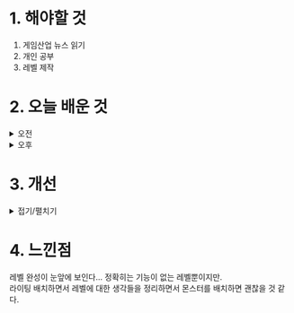
# 1. 해야할 것

1. 게임산업 뉴스 읽기 
2. 개인 공부  
3. 레벨 제작





# 2. 오늘 배운 것

<details>
<summary>오전</summary>

## 오늘의 뉴스

■ 경콘진, ‘디지털콘텐츠 마케팅 지원 사업’ 참가사 모집
경기도와 성남시가 설립하고 경기콘텐츠진흥원(원장 탁용석, 이하 경콘진)이 운영하는 경기 콘텐츠코리아 랩에서 2024년 하반기 '디지털콘텐츠 마케팅 지원 사업'에 참여할 도내 콘텐츠 기업 7개사를 7월 17일까지 모집합니다. '2024 디지털콘텐츠 마케팅 지원' 사업은 현재 온라인 플랫폼을 통해 판매 중이거나 유통 중인 디지털콘텐츠를 보유한 경기도 기업을 대상으로 마케팅 자금을 지원하는 사업입니다.

■ 액션스퀘어, 생성형 AI 활용 게임 개발 본격화
액션스퀘어는 카이스트 인공지능(AI) 대학원 신진우 교수 연구팀과 생성형 인공지능(AI)을 활용한 게임 개발에 나선다고 5일 밝혔습니다. 액션스퀘어는 신진우 교수 연구팀과 함께 △생성형 AI를 활용한 게임 내 아트 어셋(Asset)의 고품질화 △게임 아트 어셋을 활용한 영상 제작 분야 △게임 용어 전반 다국어 텍스트 생성 및 검수 등을 핵심 과제로 협업할 계획입니다.

■ 원펀맨: 정의집행, 애플 앱스토어 정식 출시
게임 퍼블리싱 기업 ㈜팡스카이(대표 이병진, 조호현)는 4일 자사에서 서비스 중인 모바일게임 <원펀맨: 정의집행>을 애플 앱스토어 마켓에 정식 출시했다고 밝혔습니다. 6월 19일 구글 등 3대 마켓에 출시된 <원펀맨: 정의집행>은 20일 원스토어, 갤럭시스토어에서 인기 순위 1위를 달성했으며, 현재 누적 다운로드 수가 10만 회를 초과했습니다.

■ 밸로프, 리듬게임 ‘오투잼 리믹스’ 2차 테스트 지원 마감
밸로프(331520, 대표 신재명)는 리듬 게임 '오투잼 리믹스(O2JAM REMIX)'가 일본을 포함한 글로벌 정식 출시를 목표로 진행되는 2차 비공개 베타 테스트(Closed Beta Test) 지원자 모집이 성황리에 마무리됐다고 5일 밝혔습니다. 테스터들은 기존 오투잼 리듬 게임 고유의 7 버튼 외에도 4 버튼과 5 버튼 플레이가 새롭게 추가되어 이전 게임 플레이의 향수와 함께 새로운 플레이 방식이 신선하다는 평을 남기면서 성공적으로 마무리됐습니다.    

■ '쿠키런: 모험의 탑', 누적 매출 100억 원 돌파
데브시스터즈㈜(대표 조길현)의 개발 스튜디오 오븐게임즈㈜(대표 배형욱)에서 개발한 '쿠키런: 모험의 탑'이 매출액 100억 원을 돌파했습니다. 지난 달 26일 글로벌 시장에서 정식 서비스를 시작한 쿠키런: 모험의 탑이 200만 다운로드를 돌파하고 누적 매출 100억 원 이상을 기록하며 빠른 흥행 속도를 보이고 있습니다.

■ 온-오프 연계 활성화, 차이나조이 '100 인플루언서 프로젝트' 발표
올해로 21회를 맞이하는 차이나조이가 개최에 앞서 온-오프라인 연계 활성화를 위한 '100 인플루언서 프로젝트'를 발표했습니다. 한편, 차이나조이는 온-오프라인 연계를 위해 100 인플루언서 프로젝트 외에도 메타버스 기술과 AR 기술을 결합해 전시관을 돌아다니는 과정 자체를 게임화한 'CJ아레나' 등 다양한 프로그램을 전개하고 있습니다.

■ 네오플 노사, 평균 임금인상률 6.3% 합의...갈등 일단락
네오플 사측(대표 윤명진)과 노동조합(분회장 조정우)이 2024년 임금협상 결과 전년 대비 평균 6.3% 인상에 합의한 것으로 확인됐습니다. 4일 네오플 노동조합 조정우 분회장은 조합원들에게 "2024년 임금교섭 잠정 합의 찬반 투표 결과는 조합원 중 94.5%가 참여해 주셨고, 80.4%의 찬성으로 가결이 되었다"며 "6개월 동안 임금 교섭에 지속적인 참여와 의견을 주신 많은 조합원분들에게 감사 인사를 드린다"라고 공지했습니다.

■ 콘진원 "교육용 게임 이슈, 국회 지적 인정"
한국콘텐츠진흥원(원장 조현래, 이하 콘진원)이 지난 국정감사 반박자료를 4일 정정했습니다. 콘진원은 2023년 국정감사 때 더불어민주당 김윤덕 의원으로부터 "교육용 게임콘텐츠가 모바일 환경에서는 전혀 가동되지 않는다"는 지적을 받았습니다.

■ '트릭컬', 2024년 상반기 이달의 우수게임 프론티어 부문 수상
에피드게임즈는 4일 자사의 모바일게임 '트릭컬 리바이브'가 '2024년 상반기 이달의 우수게임 프론티어 부문'을 수상했다고 전했습니다. 한정현 에피드게임즈 대표는 "'트릭컬 리바이브'는 귀염뽀작을 무기로 재미있는 스토리를 풀더빙으로 제공해 보는 재미를 극대화한 게임"이라며 "게임을 사랑해주시는 이용자 덕분에 '리바이브'해 이달의 우수게임으로 선정될 수 있었습니다.

■ 넥슨, 빅게임스튜디오 'TGS 2024' 참가 확정 
넥슨, 빅게임스튜디오 등 도쿄 게임쇼 2024(이하 TGS)에 참가하는 한국 게임사 목록이 4일 발표됐습니다. TGS 주최사 컴퓨터 엔터테인먼트 소프트웨어 협회(이하 CESA) 공지에 따르면 넥슨과 빅게임스튜디오와 함께 한국콘텐츠진흥원 주관으로 중소형 게임사 15곳이 행사에 참여합니다.

■ KeSPA, ‘국가대표 선수 선발 자격 개편’ 발표 
한국e스포츠협회(회장 김영만, 이하 협회)는 대한민국 e스포츠 국가대표의 국제 경쟁력 강화와 출전 가능종목 확대를 위해 지난 6월 e스포츠 경기력향상위원회 의결(2024. 6.14.)에 따라 국가대표 선발 자격을 개편하고, 이를 4일(목) 공개 발표했습니다. 이와 함께 향후 아시안게임 외 국가대표가 출전해야 하는 대회가 계속 증가할 것으로 예상됨에 따라, 이번 국가대표 선수선발 자격 개편으로 충분한 기량을 갖춘 선수를 공정한 기준에 맞춰 선발 및 훈련, 파견할 계획입니다.

■ 마시마 히로×마벨러스 신작 '파마기아' 최신 정보 공개
세가퍼블리싱코리아(대표 사이토 고)는 주식회사 마벨러스가 개발한 완전 신작 액션 게임 『FARMAGIA(파마기아)』에서 마시마 히로가 디자인한 매력적인 캐릭터와 몬스터, 모험을 함께할 몬스터를 키우고 수확하는 파밍, 몬스터들과 함께 싸우는 액션 등에 관한 정보가 공개되었다고 전했습니다. 또한, 세가 아시아 공식 SNS에서는 『FARMAGIA』의 세계를 주인공 텐의 단짝인 '루크로'가 조사해 보고하는 '루크로의 펠리시아 조사단'이 순차적으로 올라오고 있습니다.

■ 메트로바니아풍 소울라이크 '더 라스트 페이스’ 실물 패키지 발매
에이치투 인터렉티브(이하 H2 INTERACTIVE, 대표 허준하)는 쿠미 소울 게임즈(Kumi Souls Games)의 메트로바니아풍 소울라이크 게임 '더 라스트 페이스(The Last Faith)'의 실물 패키지인 '더 라스트 페이스: 나이크룩스 에디션(The Last Faith: The Nycrux Edition)'을 PS5 및 닌텐도 스위치로 오늘(7월 4일) 소비자가격 49,800원에 정식 출시하였다고 밝혔습니다. '더 라스트 페이스'는 박력 넘치는 전투와 잔혹한 처형이 특징인 액션 게임입니다.

■ 위믹스, 서틱 보안 리더보드 4개 부문에서 1위 기록
위믹스(WEMIX)가 서틱(CertiK) 보안 리더보드(Leaderboard) 중 4개 부문에서 1위를 차지했습니다. 서틱은 세계적인 블록체인 보안업체로, 게임, 디파이, NFT 등 여러 분야에서 보안감사를 진행하고 있습니다.

■ 로드나인 웹소설 ‘정오의 전쟁’ 카카오페이지 정식 연재
스마일게이트는 올클래스(ALL CLASS) MMORPG(다중접속역할수행게임) '로드나인(개발사 엔엑스쓰리게임즈)'의 웹소설 '정오의 전쟁'을 카카오페이지에서 정식 연재한다고 4일(목) 밝혔습니다. 로드나인의 매력적인 세계관에 몰입할 수 있는 웹소설 '정오의 전쟁'은 4일 자정부터 카카오페이지에서 구독할 수 있습니다.

■ 경콘진, 경기게임마이스터고등학교와 업무협약 체결
경기콘텐츠진흥원(원장 탁용석, 이하 경콘진)과 경기게임마이스터고등학교(교장 정대식, 이하 경기게임마이스터고)는 게임 산업 인재를 양성하기 위한 업무협약을 4일 안양시 경기게임마이스터고에서 체결했습니다. 이날 행사에서는 경콘진 탁용석 원장, 김상진 미래산업본부장과 경기게임마이스터고 정대식 교장, 김병천 교감 및 재학생 6명이 참석해 업무 협약을 체결하고 게임 분야 교육 현장의 의견을 나누기 위한 간담회를 가졌습니다.      

■ 21회 맞이하는 차이나조이, "IP 및 AI까지 범위 확장할 것"
차이나조이 조직위원회는 오는 7월 26일부터 29일까지 진행되는 차이나조이 개막을 앞두고 기자 간담회를 진행했습니다. 상하이 푸동 케리 호텔에서 진행한 제21회 차이나조이 기자 간담회에는 상하이시 당위원회 홍보부 부국장이자 상하이시 국유자산감독관리위원회(SASAC) 부국장인 왕야위안(Wang Yayuan), 중국 음향영상 및 디지털 출판 협회(CADPA) 제1부회장이자 CADPA 게임 출판 작업 위원회 의장인 장이쥔(Zhang Yijun), CADPA 부총장이자 CADPA 게임 제품 위원회 총장 및 CADPA e스포츠 위원회 이사인 탕자쥔(Tang Jiajun), CPC 상하이 시위원회 홍보부 온라인 출판 부서장인 루이웨이(Lu Yiwei), 푸동구 당위원회 홍보부 부국장이자 푸동구 문화체육관광국장인 
샤오시즈(Shao Shizhi), 차이나조이 주관사인 하웰 인터내셔널 트레이드 페어의 CEO인 완팡위(Wan Fangyu) 등이 참가했습니다.

■ '엘더스크롤 요리책 Vol. 2: 탐리엘의 맛과 이야기' 발표
베데스다 소프트웍스의 대표 IP인 '엘더스크롤' 시리즈 팬들을 위한 특별한 요리책이 다시 돌아왔습니다. 도서출판 도토리는 현재 텀블벅에서 '엘더스크롤 요리책 Vol. 2: 탐리엘의 맛과 이야기'의 출간을 위한 펀딩을 진행 중입니다.

■ 에오스 블랙, 패키지 수익금 전액 기부 캠페인 진행
블루포션게임즈(대표 정재목, 조승진)는 자사의 최신 모바일 MMORPG <에오스 블랙> 패키지 수익금 전액 기부 캠페인을 진행한다고 4일 밝혔습니다. 이용자와 함께 참여하는 기부 캠페인을 시작한 <에오스 블랙>은 PC MMORPG '에오스' IP 기반의 모바일 MMORPG이다. 'The 위험한 MMORPG'라는 슬로건을 앞세워 지속되는 분쟁과 PK가 벌어지는 필드와 전장 전투를 즐기고, 하드코어 MMORPG 본연의 재미를 누리도록 했습니다.

■ 엔씨 신작 ‘호연’, 7월 11일 플레이데이 진행
엔씨소프트(공동대표 김택진, 박병무, 이하 엔씨(NC))의 스위칭 RPG 신작 '호연'이 7월 11일(목) 온라인 쇼케이스 '플레이데이(PLAY DAY)'를 진행합니다. 엔씨(NC)는 출시를 앞두고 호연에 관련된 이용자 궁금증을 해소하고 게임의 상세 정보를 공개하기 위해 이번 행사를 마련했습니다.

■ 썸에이지, 자체 개발 신작 3종 동시 공개
올 초 '갓레이드'를 글로벌 출시하며 수익 구조를 크게 개선한 바 있는 ㈜썸에이지(코스닥 208640, 박홍서 대표)는 금일 새로운 도약을 알리는 자체 개발 신작 라인업 3종을 공개했습니다. 썸에이지 관계자는 "이번 신규 게임은 기존 IP의 강점을 최대한 활용하면서 새로운 도전과 혁신을 담고 있다"면서 "앞으로 지속적인 연구 개발을 통해 더 많은 이용자에게 즐거움을 선사하겠다"고 전했습니다.

■ 스토브, 로그라이트 슈팅 액션게임 ‘슬립스트림’ 출시
스마일게이트 게임 플랫폼 스토브가 로그라이트 슈팅 액션 게임 '슬립스트림'(개발사 넵튠)을 출시하고 이를 기념한 할인 프로모션을 진행한다고 4일(목) 밝혔습니다. 게임 스트리머라는 흥미로운 캐릭터가 등장하는 '슬립스트림'은 로그라이트의 캐주얼한 재미와 서바이벌의 긴장감이 절묘하게 조합돼 있는 타이틀입니다.

■ 호요버스 신작 ARPG '젠레스 존 제로' 정식 출시 
호요버스(HoYoverse)의 신작 어반 판타지 ARPG '젠레스 존 제로'가 모바일과 PC, PS5 플랫폼을 통해 금일(4일) 글로벌 동시 출시됐습니다. 젠레스 존 제로는 출시 전에 진행된 사전등록에서 글로벌 사전등록자 4,700만 명을 돌파하는 등 기대작으로서의 면모를 보여주었으며, 다양한 난이도를 통해 액션 게임 초보자와 하드코어 스타일을 선호하는 이용자 모두를 아우를 수 있는 만반의 콘텐츠를 제공하는 것이 특징입니다.

■ '소드 아트 온라인 프랙처드 데이드림' 10월 3일 발매 결정
반다이남코 엔터테인먼트 코리아(지사장 장태근)는 SAO 가정용 게임 시리즈 최신작, 온라인 협동 전투 액션 게임 '소드 아트 온라인 프랙처드 데이드림'(한국어판)을, PlayStation®5, Xbox Series X|S, Nintendo Switch™용으로 2024년 10월 3일(목), STEAM®용으로 2024년 10월 4일(금) 발매한다고 발표했습니다. PlayStation®5, Xbox Series X|S, Nintendo Switch™, STEAM®용 '소드 아트 온라인 프랙처드 데이드림'(한국어판)의 다운로드 버전 예약이 시작됐습니다.

■ 닌텐도 스위치 'SCHiM - 스킴 -' 패키지 버전 예약판매 개시
일본의 게임 배급사 'PLAYISM'은 '코멧소프트'와 협력해 Nintendo Switch™용 d액션 게임 "SCHiM - 스킴 –(이하, 스킴)"의 패키지 버전을 7월 18일(목)에 한국어화 정식 발매한다고 전하는 한편, 7월 4일(목) 부터는 예약판매를 개시했다고 발표했습니다. 어느 날, 태어날 때부터 인생의 다양한 모습을 계속 지켜봐 온, 어떤 사람의 그림자로부터 갑자기 분리된 하나의 '스킴'이 원래의 장소로 돌아가기 위해 그림자에서 그림자로 이동을 시작합니다.
</details>


<details>
<summary>오후</summary>

## 레벨 제작
![image](https://github.com/JM94Ent/TIL-WIL/assets/143363550/3c49f242-2217-4894-8c55-89d87135aaf6)

![image](https://github.com/JM94Ent/TIL-WIL/assets/143363550/5fa28c35-ad7f-47aa-a398-e60f3f6be080)

![image](https://github.com/JM94Ent/TIL-WIL/assets/143363550/c660e33c-f24f-4b4a-bd5b-facb245d6eca)

</details>




# 3. 개선


<details>
<summary>접기/펼치기</summary>


</details>



# 4. 느낀점
레벨 완성이 눈앞에 보인다... 정확히는 기능이 없는 레벨뿐이지만.\
라이팅 배치하면서 레벨에 대한 생각들을 정리하면서 몬스터를 배치하면 괜찮을 것 같다.

